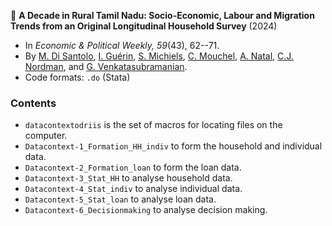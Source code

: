 :newspaper: **A Decade in Rural Tamil Nadu: Socio-Economic, Labour and Migration Trends from an Original Longitudinal Household Survey** (2024)

* In *Economic & Political Weekly, 59*(43), 62--71.
* By [M. Di Santolo](https://neemsis.hypotheses.org/team/mary-di-santolo), [I. Guérin](https://neemsis.hypotheses.org/team/isabelle-guerin), [S. Michiels](https://neemsis.hypotheses.org/team/sebastien-michiels), [C. Mouchel](https://neemsis.hypotheses.org/team/cecile-mouchel), [A. Natal](https://neemsis.hypotheses.org/team/arnaud-natal), [C.J. Nordman](https://neemsis.hypotheses.org/team/christophe-jalil-nordman), and [G. Venkatasubramanian](https://neemsis.hypotheses.org/team/g-venkatasubramanian).
* Code formats: `.do` (Stata)

### Contents

* `datacontextodriis`  is the set of macros for locating files on the computer.
* `Datacontext-1_Formation_HH_indiv` to form the household and individual data.
* `Datacontext-2_Formation_loan` to form the loan data.
* `Datacontext-3_Stat_HH` to analyse household data.
* `Datacontext-4_Stat_indiv` to analyse individual data.
* `Datacontext-5_Stat_loan` to analyse loan data.
* `Datacontext-6_Decisionmaking` to analyse decision making.
